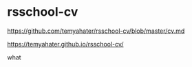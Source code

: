 # rsschool-cv
https://github.com/temyahater/rsschool-cv/blob/master/cv.md

https://temyahater.github.io/rsschool-cv/

what
